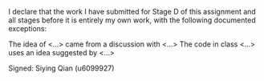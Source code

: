 I declare that the work I have submitted for Stage D of this assignment and all stages before it is entirely my own work, with the following documented exceptions:


The idea of <...> came from a discussion with <...>
The code in class <...> uses an idea suggested by <...>


Signed: Siying Qian (u6099927)